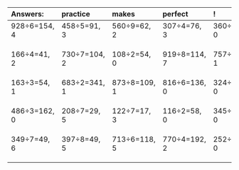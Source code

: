 | Answers: | practice | makes | perfect | ! |
| :--- | :--- | :--- | :--- | :--- |
| 928÷6=154, 4 | 458÷5=91, 3 | 560÷9=62, 2 | 307÷4=76, 3 | 360÷6=60, 0 | 
|   |   |   |   |   | 
|   |   |   |   |   | 
|   |   |   |   |   | 
| 166÷4=41, 2 | 730÷7=104, 2 | 108÷2=54, 0 | 919÷8=114, 7 | 757÷2=378, 1 | 
|   |   |   |   |   | 
|   |   |   |   |   | 
|   |   |   |   |   | 
| 163÷3=54, 1 | 683÷2=341, 1 | 873÷8=109, 1 | 816÷6=136, 0 | 324÷9=36, 0 | 
|   |   |   |   |   | 
|   |   |   |   |   | 
|   |   |   |   |   | 
| 486÷3=162, 0 | 208÷7=29, 5 | 122÷7=17, 3 | 116÷2=58, 0 | 345÷3=115, 0 | 
|   |   |   |   |   | 
|   |   |   |   |   | 
|   |   |   |   |   | 
| 349÷7=49, 6 | 397÷8=49, 5 | 713÷6=118, 5 | 770÷4=192, 2 | 252÷7=36, 0 | 
|   |   |   |   |   | 
|   |   |   |   |   | 
|   |   |   |   |   | 
